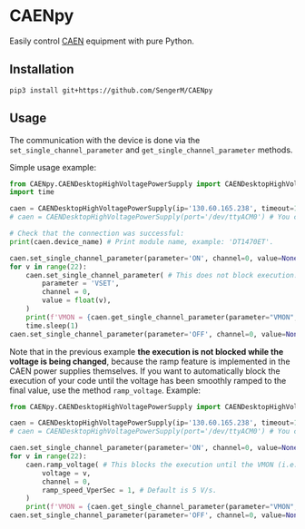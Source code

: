 # CAENpy

Easily control [CAEN](https://www.caen.it/) equipment with pure Python. 

## Installation

```
pip3 install git+https://github.com/SengerM/CAENpy
```

## Usage

The communication with the device is done via the `set_single_channel_parameter` and `get_single_channel_parameter` methods. 

Simple usage example:

```Python
from CAENpy.CAENDesktopHighVoltagePowerSupply import CAENDesktopHighVoltagePowerSupply
import time

caen = CAENDesktopHighVoltagePowerSupply(ip='130.60.165.238', timeout=10) # Increase timeout for slow networks.
# caen = CAENDesktopHighVoltagePowerSupply(port='/dev/ttyACM0') # You can also connect via USB (name of port changes in different operating systems, check the user manual of your device).

# Check that the connection was successful: 
print(caen.device_name) # Print module name, example: 'DT1470ET'.

caen.set_single_channel_parameter(parameter='ON', channel=0, value=None)
for v in range(22):
	caen.set_single_channel_parameter( # This does not block execution! You have to manually wait the required time until the voltage is changed.
		parameter = 'VSET', 
		channel = 0, 
		value = float(v),
	)
	print(f'VMON = {caen.get_single_channel_parameter(parameter="VMON", channel=0)} | IMON = {caen.get_single_channel_parameter(parameter="IMON", channel=0)}')
	time.sleep(1)
caen.set_single_channel_parameter(parameter='OFF', channel=0, value=None)
```
Note that in the previous example **the execution is not blocked while the voltage is being changed**, because the ramp feature is implemented in the CAEN power supplies themselves. If you want to automatically block the execution of your code until the voltage has been smoothly ramped to the final value, use the method `ramp_voltage`. Example:
```Python
from CAENpy.CAENDesktopHighVoltagePowerSupply import CAENDesktopHighVoltagePowerSupply

caen = CAENDesktopHighVoltagePowerSupply(ip='130.60.165.238', timeout=10) # Increase timeout for slow networks.
# caen = CAENDesktopHighVoltagePowerSupply(port='/dev/ttyACM0') # You can also connect via USB (name of port changes in different operating systems, check the user manual of your device).

caen.set_single_channel_parameter(parameter='ON', channel=0, value=None)
for v in range(22):
	caen.ramp_voltage( # This blocks the execution until the VMON (i.e. measured voltage) is stable, so you don't have to manually wait/check that it has reached the final voltage.
		voltage = v,
		channel = 0,
		ramp_speed_VperSec = 1, # Default is 5 V/s.
	)
	print(f'VMON = {caen.get_single_channel_parameter(parameter="VMON", channel=0)} | IMON = {caen.get_single_channel_parameter(parameter="IMON", channel=0)}')
caen.set_single_channel_parameter(parameter='OFF', channel=0, value=None)
```
